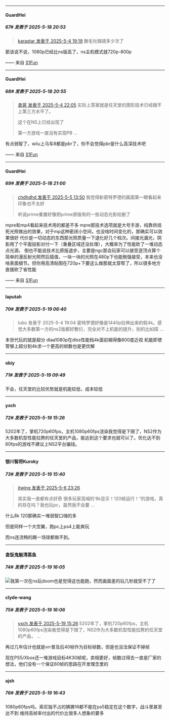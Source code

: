 ﻿
*****

####  GuardHei  
##### 67#       发表于 2025-5-18 20:53

<blockquote><a href="httphttps://stage1st.com/2b/forum.php?mod=redirect&amp;goto=findpost&amp;pid=67780398&amp;ptid=2251622" target="_blank">karastar 发表于 2025-5-4 19:19</a>
数毛社搞错多少次了</blockquote>
那该说不说，1080p已经比ns版高了，ns主机模式就720p-800p

—— 来自 [S1Fun](https://s1fun.koalcat.com)

*****

####  GuardHei  
##### 68#       发表于 2025-5-18 20:55

<blockquote><a href="httphttps://stage1st.com/2b/forum.php?mod=redirect&amp;goto=findpost&amp;pid=67780994&amp;ptid=2251622" target="_blank">卖哥 发表于 2025-5-4 22:05</a>
实际上答案就是任天堂的图形技术已经跟不上第三方水平了。

这个在NS上已经出现了

第一方游戏一直没有实现PB ...</blockquote>
有点弱智了，wiiu上马车8都是pbr了，你不会觉得pbr是什么高深技术吧

—— 来自 [S1Fun](https://s1fun.koalcat.com)


*****

####  GuardHei  
##### 69#       发表于 2025-5-18 21:00

<blockquote><a href="httphttps://stage1st.com/2b/forum.php?mod=redirect&amp;goto=findpost&amp;pid=67782264&amp;ptid=2251622" target="_blank">chdhdhd 发表于 2025-5-5 13:50</a>
我觉得新密特罗德的画面第一眼看起来印象也不太好

听说prime重置好像把prime原版有的一些动态光影给删了</blockquote>
mpre和mp4看起来技术用的都差不多
mpre那技术选项就是大号手游，纯靠烘焙死光照做出的效果，对于mp这种密闭小空间，也没啥时间变化的，那确实可以效果很好
代价是一切动态的东西那光照质量一下退化好几个档次。间接光漏光，阴影用了个平面投影对付一下（重叠区域还没处理），大概率为了性能砍了一堆动态点光源。
倒也不能说技术比原版退步，主要是ngc那会玩家可以接受逐顶点算个简单的漫反射光照然后插值，一块一块的光照在480p下也能勉强接受，本来也没啥表面细节。但你用高清贴图在720p+下要这么做那就太穿帮了，所以很多地方直接砍了省性能

—— 来自 [S1Fun](https://s1fun.koalcat.com)


*****

####  laputah  
##### 70#       发表于 2025-5-19 06:40

<blockquote>lubo 发表于 2025-5-4 19:04
密特罗德好像是1440p拉伸出来的假4k。感觉大多数第一方的ns2版都好敷衍，完全对不上机能的提升，别的比如探 ...</blockquote>
本世代玩的就是超分 dlaa1080p在dlss性能档4k面前糊得像800度近视 机能即使管够上超分到4k求一个更高的帧数也是更优解 


*****

####  obiy  
##### 71#       发表于 2025-5-19 09:49

不会，任天堂的比较优势就是机能较低，成本较低


*****

####  yxch  
##### 72#       发表于 2025-5-19 15:26

5202年了，掌机720p60fps，主机1080p60fps渲染我觉得是下限了，NS2作为大多数机型性能拉胯的任天堂的产品，能达到这个要求也就可以了。优化达不到60fps的游戏不建议上NS2平台骗钱。


*****

####  银川智将Kuroky  
##### 73#       发表于 2025-5-19 15:40

<blockquote><a href="httphttps://stage1st.com/2b/forum.php?mod=redirect&amp;goto=findpost&amp;pid=67787455&amp;ptid=2251622" target="_blank">jtwing 发表于 2025-5-6 23:26</a>

其实我一直都有点好奇 很多玩家高喊的‘8k显示！120帧运行！“的游戏，真的存在吗？我也玩pc，虽然我不会要 ...</blockquote>
什么8k 120那确实一堆弱智口嗨的多

但是同样一个大空翼，跑pc上ps4上能爽玩

而ns连流畅的踢一场球都做不到。


*****

####  盒饭鬼魅清蒸鱼  
##### 74#       发表于 2025-5-19 16:05

<img src="https://static.stage1st.com/image/smiley/face2017/067.png" referrerpolicy="no-referrer">我第一次在ns玩doom也是觉得这也能跑，然而画面差的玩几秒就受不了了

*****

####  clyde-wang  
##### 75#       发表于 2025-5-19 16:06

<blockquote><a href="httphttps://stage1st.com/2b/forum.php?mod=redirect&amp;goto=findpost&amp;pid=67829905&amp;ptid=2251622" target="_blank">yxch 发表于 2025-5-19 15:26</a>
5202年了，掌机720p60fps，主机1080p60fps渲染我觉得是下限了，NS2作为大多数机型性能拉胯的任天堂的产品， ...</blockquote>
再过几年估计也就是vrr普及后40帧作为目标帧数，但是也没法保证不掉帧

现在PS5/Xbox还一堆游戏目标4K30帧呢，卖相更好，帧数过得去一直是厂家的想法，他们没有一个保证60帧的思路在开发理念里的


*****

####  ajsh  
##### 76#       发表于 2025-5-19 16:43

1080p60fps吗，索尼独不占的狒狒16都不能在ps5稳定在这个数字，战斗里甚至达不到
维持高帧率付出的代价比很多人想象的要多


